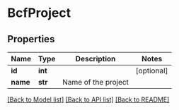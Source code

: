 # BcfProject

## Properties
Name | Type | Description | Notes
------------ | ------------- | ------------- | -------------
**id** | **int** |  | [optional] 
**name** | **str** | Name of the project | 

[[Back to Model list]](../README.md#documentation-for-models) [[Back to API list]](../README.md#documentation-for-api-endpoints) [[Back to README]](../README.md)


